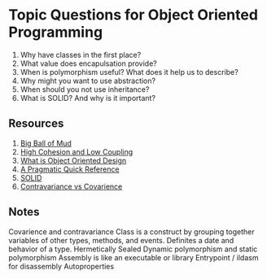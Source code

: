 # Topic Questions for Object Oriented Programming

1. Why have classes in the first place?
2. What value does encapulsation provide?
3. When is polymorphism useful? What does it help us to describe?
4. Why might you want to use abstraction?
5. When should you not use inheritance?
6. What is SOLID? And why is it important?

## Resources

1. [Big Ball of Mud](https://blog.codinghorror.com/the-big-ball-of-mud-and-other-architectural-disasters/)
2. [High Cohesion and Low Coupling](https://thebojan.ninja/2015/04/08/high-cohesion-loose-coupling/)
3. [What is Object Oriented Design](http://butunclebob.com/ArticleS.UncleBob.PrinciplesOfOod)
4. [A Pragmatic Quick Reference](https://blog.codinghorror.com/a-pragmatic-quick-reference/)
5. [SOLID](https://scotch.io/bar-talk/s-o-l-i-d-the-first-five-principles-of-object-oriented-design)
6. [Contravariance vs Covarience](http://tomasp.net/blog/variance-explained.aspx/)

## Notes

Covarience and contravariance 
Class is a construct by grouping together variables of other types, methods, and events. Definites a date and behavior of a type.
Hermetically Sealed 
Dynamic polymorphism and static polymorphism
Assembly is like an executable or library
Entrypoint / ildasm for disassembly 
Autoproperties 




